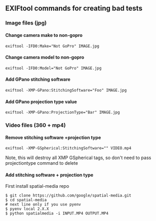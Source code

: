 ## EXIFtool commands for creating bad tests

### Image files (jpg)

#### Change camera make to non-gopro

```
exiftool -IFD0:Make="Not GoPro" IMAGE.jpg
```

#### Change camera model to non-gopro

```
exiftool -IFD0:Model="Not GoPro" IMAGE.jpg
```

#### Add GPano stitching software

```
exiftool -XMP-GPano:StitchingSoftware="Foo" IMAGE.jpg
```

#### Add GPano projection type value

```
exiftool -XMP-GPano:ProjectionType="Bar" IMAGE.jpg
```

### Video files (360 + mp4)

#### Remove stitching software +projection type

```
exiftool -XMP-GSpherical:StitchingSoftware="" VIDEO.mp4
```

Note, this will destroy all XMP GSpherical tags, so don't need to pass projectiontype command to delete

#### Add stitching software + projection type

First install spatial-media repo

```
$ git clone https://github.com/google/spatial-media.git
$ cd spatial-media
# next line only if you use pyenv
$ pyenv local 2.X.X
$ python spatialmedia -i INPUT.MP4 OUTPUT.MP4
```